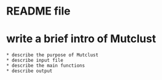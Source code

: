 # README file


# write a brief intro of Mutclust
    * describe the purpose of Mutclust
    * describe input file
    * describe the main functions
    * describe output
